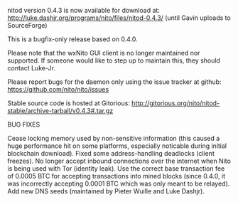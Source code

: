 nitod version 0.4.3 is now available for download at:
http://luke.dashjr.org/programs/nito/files/nitod-0.4.3/ (until Gavin uploads to SourceForge)

This is a bugfix-only release based on 0.4.0.

Please note that the wxNito GUI client is no longer maintained nor supported. If someone would like to step up to maintain this, they should contact Luke-Jr.

Please report bugs for the daemon only using the issue tracker at github:
https://github.com/nito/nito/issues

Stable source code is hosted at Gitorious:
http://gitorious.org/nito/nitod-stable/archive-tarball/v0.4.3#.tar.gz

BUG FIXES

Cease locking memory used by non-sensitive information (this caused a huge performance hit on some platforms, especially noticable during initial blockchain download).
Fixed some address-handling deadlocks (client freezes).
No longer accept inbound connections over the internet when Nito is being used with Tor (identity leak).
Use the correct base transaction fee of 0.0005 BTC for accepting transactions into mined blocks (since 0.4.0, it was incorrectly accepting 0.0001 BTC which was only meant to be relayed).
Add new DNS seeds (maintained by Pieter Wuille and Luke Dashjr).

